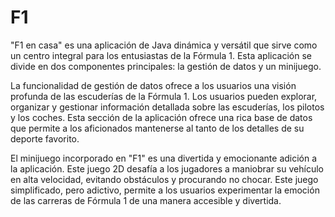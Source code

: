 # F1
"F1 en casa" es una aplicación de Java dinámica y versátil que sirve como un centro integral para los entusiastas de la Fórmula 1. Esta aplicación se divide en dos componentes principales: la gestión de datos y un minijuego.

La funcionalidad de gestión de datos ofrece a los usuarios una visión profunda de las escuderías de la Fórmula 1. Los usuarios pueden explorar, organizar y gestionar información detallada sobre las escuderías, los pilotos y los coches. Esta sección de la aplicación ofrece una rica base de datos que permite a los aficionados mantenerse al tanto de los detalles de su deporte favorito.

El minijuego incorporado en "F1" es una divertida y emocionante adición a la aplicación. Este juego 2D desafía a los jugadores a maniobrar su vehículo en alta velocidad, evitando obstáculos y procurando no chocar. Este juego simplificado, pero adictivo, permite a los usuarios experimentar la emoción de las carreras de Fórmula 1 de una manera accesible y divertida.

